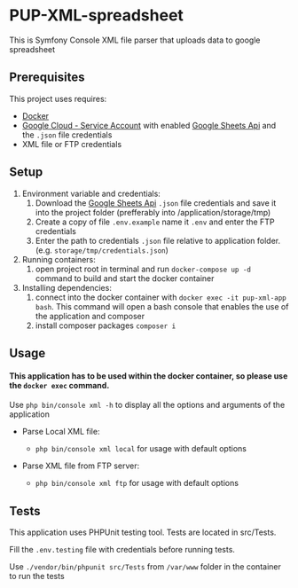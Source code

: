 # PUP-XML-spreadsheet

This is Symfony Console XML file parser that uploads data to google spreadsheet

## Prerequisites
This project uses requires:
* [Docker](https://www.docker.com/products/docker-desktop/)
* [Google Cloud - Service Account](https://console.cloud.google.com/) with enabled [Google Sheets Api](https://developers.google.com/sheets/api) and the `.json` file credentials
* XML file or FTP credentials 
## Setup
1. Environment variable and credentials:
   1. Download the [Google Sheets Api](https://developers.google.com/sheets/api) `.json` file credentials and save it into the project folder (prefferably into /application/storage/tmp)
   2. Create a copy of file `.env.example` name it `.env` and enter the FTP credentials
   3. Enter the path to credentials `.json` file relative to application folder. (e.g. `storage/tmp/credentials.json`)
2. Running containers:
   1. open project root in terminal and run `docker-compose up -d` command to build and start the docker container
3. Installing dependencies:
   1. connect into the docker container with `docker exec -it pup-xml-app bash`. This command will open a bash console that enables the use of the application and composer
   2. install composer packages `composer i`

## Usage
#### This application has to be used within the docker container, so please use the `docker exec` command.

Use `php bin/console xml -h` to display all the options and arguments of the application
* Parse Local XML file:
  * `php bin/console xml local` for usage with default options
  
* Parse XML file from FTP server:
  * `php bin/console xml ftp` for usage with default options


## Tests
This application uses PHPUnit testing tool. Tests are located in src/Tests.

Fill the `.env.testing` file with credentials before running tests.

Use `./vendor/bin/phpunit src/Tests` from `/var/www` folder in the container to run the tests
